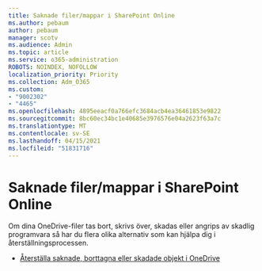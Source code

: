 ```yaml
---
title: Saknade filer/mappar i SharePoint Online
ms.author: pebaum
author: pebaum
manager: scotv
ms.audience: Admin
ms.topic: article
ms.service: o365-administration
ROBOTS: NOINDEX, NOFOLLOW
localization_priority: Priority
ms.collection: Adm_O365
ms.custom:
- "9002302"
- "4465"
ms.openlocfilehash: 4895eeacf0a766efc3684acb4ea36461853e9822
ms.sourcegitcommit: 8bc60ec34bc1e40685e3976576e04a2623f63a7c
ms.translationtype: MT
ms.contentlocale: sv-SE
ms.lasthandoff: 04/15/2021
ms.locfileid: "51831716"
---
```

# <a name="missing-filesfolders-in-sharepoint-online"></a>Saknade filer/mappar i SharePoint Online

Om dina OneDrive-filer tas bort, skrivs över, skadas eller angrips av skadlig programvara så har du flera olika alternativ som kan hjälpa dig i återställningsprocessen.

- [Återställa saknade, borttagna eller skadade objekt i OneDrive](https://go.microsoft.com/fwlink/?linkid=2125166)
